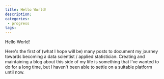 ```yaml
---
title: Hello World!
description:
categories:
 - progress
tags:
---
```


Hello World!

Here's the first of (what I hope will be) many posts to document my journey towards becoming a data scientist / applied statistician. Creating and maintaining a blog about this side of my life is something that I've wanted to do for a long time, but I haven't been able to settle on a suitable platform until now.